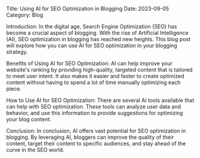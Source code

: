 Title: Using AI for SEO Optimization in Blogging
Date: 2023-09-05
Category: Blog

Introduction:
In the digital age, Search Engine Optimization (SEO) has become a crucial aspect of blogging. With the rise of Artificial Intelligence (AI), SEO optimization in blogging has reached new heights. This blog post will explore how you can use AI for SEO optimization in your blogging strategy.

Benefits of Using AI for SEO Optimization:
AI can help improve your website's ranking by providing high-quality, targeted content that is tailored to meet user intent. It also makes it easier and faster to create optimized content without having to spend a lot of time manually optimizing each piece.

How to Use AI for SEO Optimization:
There are several AI tools available that can help with SEO optimization. These tools can analyze user data and behavior, and use this information to provide suggestions for optimizing your blog content.

Conclusion:
In conclusion, AI offers vast potential for SEO optimization in blogging. By leveraging AI, bloggers can improve the quality of their content, target their content to specific audiences, and stay ahead of the curve in the SEO world.